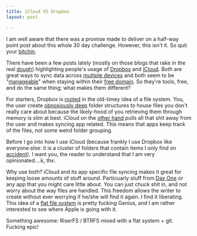 ```yaml
---
title: iCloud VS Dropbox
layout: post

---
```


I am well aware that there was a promise made to deliver on a half-way
point post about this whole 30 day challenge. However, this isn't it. So
quit your [bitchin][1].

There have been a few posts lately (mostly on those blogs that rake in
the real [dough][2]) highlighting people's usage of [Dropbox][3] and [iCloud][4].
Both are great ways to sync data across [multiple devices][5] and both
seem to be "[manageable][6]" when staying within their [free domain][7].
So they're tools, free, and do the same thing; what makes them
different?

For starters, Dropbox is [rooted][8] in the old-timey idea of a file
system. You, the user create [obnoxiously deep][9] folder structures to house
files you don't really care about because the likely-hood of you
retrieving them through memory is slim at best. iCloud on the
[other hand][10] pulls all that shit away from the user and makes
syncing app related. This means that apps keep track of the files, not
some weird folder grouping.

Before I go into how I use iCloud (because frankly I use Dropbox like
everyone else: it is a cluster of folders that contain items I only
find on [accident][11]), I want you, the reader to understand that I am
very opinionated....k, thx.

Why use both? iCloud and its app specific file syncing makes it great
for keeping loose amounts of stuff around. Particuarly stuff from [Day
One][12] or any app that you might care little about. You can just chuck
shit in, and not worry about the way files are handled. This freedom
allows the writer to create without ever worrying if he/she will find it
again. I find it liberating. This idea of a
[flat file system][13] is pretty fucking Genius, and I am rather
interested to see where Apple is going with it.

Something awesome: RiserFS / BTRFS mixed with a flat system + git.
Fucking epic!

[1]: http://www.indiegogo.com/projects/187710
[2]: http://youtu.be/-JFfN5pKzFU
[3]: http://db.tt/2xQgdve
[4]: https://en.wikipedia.org/wiki/Mobile_Me
[5]: http://cloudbacon.com
[6]: http://blog.lenovo.com/images/uploads/hero/TopView_T430s_crop.jpg
[7]: http://imgur.com/FHWMO
[8]: https://twitter.com/jcrclarksonesq/status/235397285167656962/photo/1/large
[9]: https://en.wikipedia.org/wiki/Shark_Week
[10]: http://www.urbandictionary.com/define.php?term=Your%20other%20right&defid=4815784
[11]: http://www.alfredapp.com/
[12]: http://dayoneapp.com/
[13]: http://yfiles.tumblr.com/post/28095580833/20-hours-with-mountain-lion
